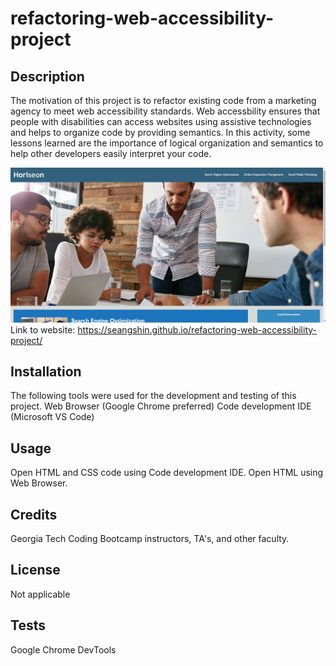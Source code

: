 # refactoring-web-accessibility-project

## Description

The motivation of this project is to refactor existing code from a marketing agency to meet web accessibility standards. Web accessbility ensures that people with disabilities can access websites using assistive technologies and helps to organize code by providing semantics. In this activity, some lessons learned are the importance of logical organization and semantics to help other developers easily interpret your code. 

![](assets/images/screenshot.jpg)
Link to website: https://seangshin.github.io/refactoring-web-accessibility-project/

## Installation

The following tools were used for the development and testing of this project.
Web Browser (Google Chrome preferred)
Code development IDE (Microsoft VS Code)

## Usage

Open HTML and CSS code using Code development IDE. Open HTML using Web Browser.

## Credits

Georgia Tech Coding Bootcamp instructors, TA's, and other faculty.

## License

Not applicable

## Tests

Google Chrome DevTools